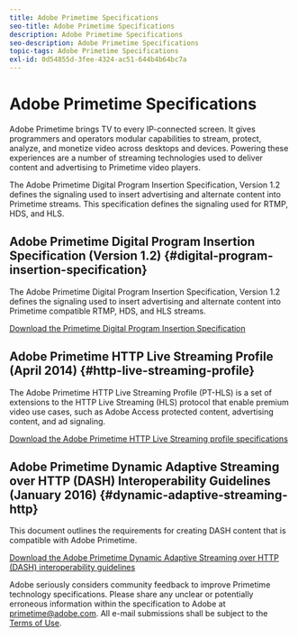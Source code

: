 ```yaml
---
title: Adobe Primetime Specifications
seo-title: Adobe Primetime Specifications
description: Adobe Primetime Specifications
seo-description: Adobe Primetime Specifications
topic-tags: Adobe Primetime Specifications
exl-id: 0d54855d-3fee-4324-ac51-644b4b64bc7a
---
```

# Adobe Primetime Specifications

Adobe Primetime brings TV to every IP-connected screen. It gives programmers and operators modular capabilities to stream, protect, analyze, and monetize video across desktops and devices. Powering these experiences are a number of streaming technologies used to deliver content and advertising to Primetime video players.

The Adobe Primetime Digital Program Insertion Specification, Version 1.2 defines the signaling used to insert advertising and alternate content into Primetime streams. This specification defines the signaling used for RTMP, HDS, and HLS.

## Adobe Primetime Digital Program Insertion Specification (Version 1.2) {#digital-program-insertion-specification}

The Adobe Primetime Digital Program Insertion Specification, Version 1.2 defines the signaling used to insert advertising and alternate content into Primetime compatible RTMP, HDS, and HLS streams.

[Download the Primetime Digital Program Insertion Specification](assets/PrimetimeDigitalProgramInsertionSignalingSpecification.pdf)

## Adobe Primetime HTTP Live Streaming Profile (April 2014) {#http-live-streaming-profile}

The Adobe Primetime HTTP Live Streaming Profile (PT-HLS) is a set of extensions to the HTTP Live Streaming (HLS) protocol that enable premium video use cases, such as Adobe Access protected content, advertising content, and ad signaling.

[Download the Adobe Primetime HTTP Live Streaming profile specifications](assets/PrimetimeHLS_April2014.pdf)

## Adobe Primetime Dynamic Adaptive Streaming over HTTP (DASH) Interoperability Guidelines (January 2016) {#dynamic-adaptive-streaming-http}

This document outlines the requirements for creating DASH content that is compatible with Adobe Primetime.

[Download the Adobe Primetime Dynamic Adaptive Streaming over HTTP (DASH) interoperability guidelines](assets/PrimetimeDASH_Jan2016.pdf)

Adobe seriously considers community feedback to improve Primetime technology specifications. Please share any unclear or potentially erroneous information within the specification to Adobe at primetime@adobe.com. All e-mail submissions shall be subject to the [Terms of Use](https://www.adobe.com/legal/terms.html).
